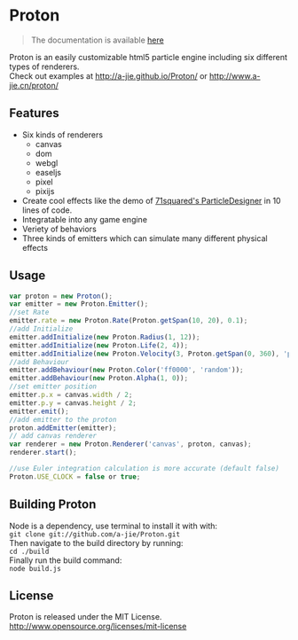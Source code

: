 Proton
======

> The documentation is available [here](https://projects.jpeer.at/proton/)

Proton is an easily customizable html5 particle engine including six different types of renderers. <br>
Check out examples at http://a-jie.github.io/Proton/ or http://www.a-jie.cn/proton/

## Features
- Six kinds of renderers
  - canvas 
  - dom 
  - webgl 
  - easeljs 
  - pixel
  - pixijs
- Create cool effects like the demo of <a href="http://www.71squared.com/">71squared's ParticleDesigner</a> in 10 lines of code.
- Integratable into any game engine
- Veriety of behaviors
- Three kinds of emitters which can simulate many different physical effects

## Usage
```javascript
var proton = new Proton();
var emitter = new Proton.Emitter();
//set Rate
emitter.rate = new Proton.Rate(Proton.getSpan(10, 20), 0.1);
//add Initialize
emitter.addInitialize(new Proton.Radius(1, 12));
emitter.addInitialize(new Proton.Life(2, 4));
emitter.addInitialize(new Proton.Velocity(3, Proton.getSpan(0, 360), 'polar'));
//add Behaviour
emitter.addBehaviour(new Proton.Color('ff0000', 'random'));
emitter.addBehaviour(new Proton.Alpha(1, 0));
//set emitter position
emitter.p.x = canvas.width / 2;
emitter.p.y = canvas.height / 2;
emitter.emit();
//add emitter to the proton
proton.addEmitter(emitter);
// add canvas renderer
var renderer = new Proton.Renderer('canvas', proton, canvas);
renderer.start();

//use Euler integration calculation is more accurate (default false)
Proton.USE_CLOCK = false or true;
```

## Building Proton
Node is a dependency, use terminal to install it with with:<br>
`git clone git://github.com/a-jie/Proton.git`<br>
Then navigate to the build directory by running:<br>
`cd ./build`<br>
Finally run the build command:<br>
`node build.js`

## License
Proton is released under the MIT License. http://www.opensource.org/licenses/mit-license
